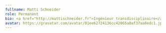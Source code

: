 ```yaml
---
fullname: Matti Schneider
role: Permanent
bio: <a href="http://mattischneider.fr">Ingénieur transdisciplinaire</a>. Sceptique des aphorismes biographiques.
avatar: https://gravatar.com/avatar/81ee62724136cc42065a0af37aa0edc1.jpg?s=512
---
```

